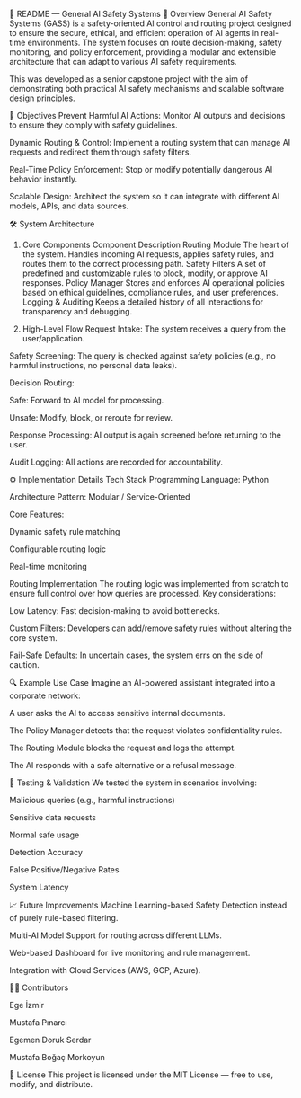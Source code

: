 📜 README — General AI Safety Systems
📌 Overview
General AI Safety Systems (GASS) is a safety-oriented AI control and routing project designed to ensure the secure, ethical, and efficient operation of AI agents in real-time environments.
The system focuses on route decision-making, safety monitoring, and policy enforcement, providing a modular and extensible architecture that can adapt to various AI safety requirements.

This was developed as a senior capstone project with the aim of demonstrating both practical AI safety mechanisms and scalable software design principles.

🎯 Objectives
Prevent Harmful AI Actions: Monitor AI outputs and decisions to ensure they comply with safety guidelines.

Dynamic Routing & Control: Implement a routing system that can manage AI requests and redirect them through safety filters.

Real-Time Policy Enforcement: Stop or modify potentially dangerous AI behavior instantly.

Scalable Design: Architect the system so it can integrate with different AI models, APIs, and data sources.

🛠 System Architecture
1. Core Components
Component	Description
Routing Module	The heart of the system. Handles incoming AI requests, applies safety rules, and routes them to the correct processing path.
Safety Filters	A set of predefined and customizable rules to block, modify, or approve AI responses.
Policy Manager	Stores and enforces AI operational policies based on ethical guidelines, compliance rules, and user preferences.
Logging & Auditing	Keeps a detailed history of all interactions for transparency and debugging.

2. High-Level Flow
Request Intake: The system receives a query from the user/application.

Safety Screening: The query is checked against safety policies (e.g., no harmful instructions, no personal data leaks).

Decision Routing:

Safe: Forward to AI model for processing.

Unsafe: Modify, block, or reroute for review.

Response Processing: AI output is again screened before returning to the user.

Audit Logging: All actions are recorded for accountability.

⚙️ Implementation Details
Tech Stack
Programming Language: Python

Architecture Pattern: Modular / Service-Oriented

Core Features:

Dynamic safety rule matching

Configurable routing logic

Real-time monitoring

Routing Implementation
The routing logic was implemented from scratch to ensure full control over how queries are processed.
Key considerations:

Low Latency: Fast decision-making to avoid bottlenecks.

Custom Filters: Developers can add/remove safety rules without altering the core system.

Fail-Safe Defaults: In uncertain cases, the system errs on the side of caution.

🔍 Example Use Case
Imagine an AI-powered assistant integrated into a corporate network:

A user asks the AI to access sensitive internal documents.

The Policy Manager detects that the request violates confidentiality rules.

The Routing Module blocks the request and logs the attempt.

The AI responds with a safe alternative or a refusal message.

🧪 Testing & Validation
We tested the system in scenarios involving:

Malicious queries (e.g., harmful instructions)

Sensitive data requests

Normal safe usage

Detection Accuracy

False Positive/Negative Rates

System Latency

📈 Future Improvements
Machine Learning-based Safety Detection instead of purely rule-based filtering.

Multi-AI Model Support for routing across different LLMs.

Web-based Dashboard for live monitoring and rule management.

Integration with Cloud Services (AWS, GCP, Azure).

👨‍💻 Contributors

Ege İzmir

Mustafa Pınarcı

Egemen Doruk Serdar

Mustafa Boğaç Morkoyun


📜 License
This project is licensed under the MIT License — free to use, modify, and distribute.


